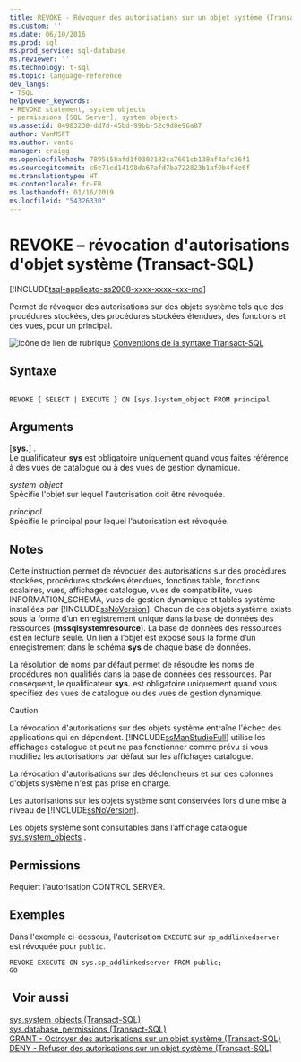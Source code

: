 ```yaml
---
title: REVOKE - Révoquer des autorisations sur un objet système (Transact-SQL) | Microsoft Docs
ms.custom: ''
ms.date: 06/10/2016
ms.prod: sql
ms.prod_service: sql-database
ms.reviewer: ''
ms.technology: t-sql
ms.topic: language-reference
dev_langs:
- TSQL
helpviewer_keywords:
- REVOKE statement, system objects
- permissions [SQL Server], system objects
ms.assetid: 84983238-dd7d-45bd-99bb-52c9d8e96a87
author: VanMSFT
ms.author: vanto
manager: craigg
ms.openlocfilehash: 7895158afd1f0302182ca7601cb138af4afc36f1
ms.sourcegitcommit: c6e71ed14198da67afd7ba722823b1af9b4f4e6f
ms.translationtype: HT
ms.contentlocale: fr-FR
ms.lasthandoff: 01/16/2019
ms.locfileid: "54326330"
---
```

# <a name="revoke-system-object-permissions-transact-sql"></a>REVOKE – révocation d'autorisations d'objet système (Transact-SQL)
[!INCLUDE[tsql-appliesto-ss2008-xxxx-xxxx-xxx-md](../../includes/tsql-appliesto-ss2008-xxxx-xxxx-xxx-md.md)]

  Permet de révoquer des autorisations sur des objets système tels que des procédures stockées, des procédures stockées étendues, des fonctions et des vues, pour un principal.  
  
 ![Icône de lien de rubrique](../../database-engine/configure-windows/media/topic-link.gif "Icône lien de rubrique") [Conventions de la syntaxe Transact-SQL](../../t-sql/language-elements/transact-sql-syntax-conventions-transact-sql.md)  
  
## <a name="syntax"></a>Syntaxe  
  
```  
  
REVOKE { SELECT | EXECUTE } ON [sys.]system_object FROM principal   
```  
  
## <a name="arguments"></a>Arguments  
 [**sys.**] .  
 Le qualificateur **sys** est obligatoire uniquement quand vous faites référence à des vues de catalogue ou à des vues de gestion dynamique.  
  
 *system_object*  
 Spécifie l'objet sur lequel l'autorisation doit être révoquée.  
  
 *principal*  
 Spécifie le principal pour lequel l'autorisation est révoquée.  
  
## <a name="remarks"></a>Notes   
 Cette instruction permet de révoquer des autorisations sur des procédures stockées, procédures stockées étendues, fonctions table, fonctions scalaires, vues, affichages catalogue, vues de compatibilité, vues INFORMATION_SCHEMA, vues de gestion dynamique et tables système installées par [!INCLUDE[ssNoVersion](../../includes/ssnoversion-md.md)]. Chacun de ces objets système existe sous la forme d’un enregistrement unique dans la base de données des ressources (**mssqlsystemresource**). La base de données des ressources est en lecture seule. Un lien à l’objet est exposé sous la forme d’un enregistrement dans le schéma **sys** de chaque base de données.  
  
 La résolution de noms par défaut permet de résoudre les noms de procédures non qualifiés dans la base de données des ressources. Par conséquent, le qualificateur **sys.** est obligatoire uniquement quand vous spécifiez des vues de catalogue ou des vues de gestion dynamique.  
  
> [!CAUTION]  
>  La révocation d'autorisations sur des objets système entraîne l'échec des applications qui en dépendent. [!INCLUDE[ssManStudioFull](../../includes/ssmanstudiofull-md.md)] utilise les affichages catalogue et peut ne pas fonctionner comme prévu si vous modifiez les autorisations par défaut sur les affichages catalogue.  
  
 La révocation d'autorisations sur des déclencheurs et sur des colonnes d'objets système n'est pas prise en charge.  
  
 Les autorisations sur les objets système sont conservées lors d'une mise à niveau de [!INCLUDE[ssNoVersion](../../includes/ssnoversion-md.md)].  
  
 Les objets système sont consultables dans l’affichage catalogue [sys.system_objects](../../relational-databases/system-catalog-views/sys-system-objects-transact-sql.md) .  
  
## <a name="permissions"></a>Permissions  
 Requiert l'autorisation CONTROL SERVER.  
  
## <a name="examples"></a>Exemples  
 Dans l'exemple ci-dessous, l'autorisation `EXECUTE` sur `sp_addlinkedserver` est révoquée pour `public`.  
  
```  
REVOKE EXECUTE ON sys.sp_addlinkedserver FROM public;  
GO  
```  
  
## <a name="see-also"></a> Voir aussi  
 [sys.system_objects &#40;Transact-SQL&#41;](../../relational-databases/system-catalog-views/sys-system-objects-transact-sql.md)   
 [sys.database_permissions &#40;Transact-SQL&#41;](../../relational-databases/system-catalog-views/sys-database-permissions-transact-sql.md)   
 [GRANT - Octroyer des autorisations sur un objet système &#40;Transact-SQL&#41;](../../t-sql/statements/grant-system-object-permissions-transact-sql.md)   
 [DENY - Refuser des autorisations sur un objet système &#40;Transact-SQL&#41;](../../t-sql/statements/deny-system-object-permissions-transact-sql.md)  
  
  
